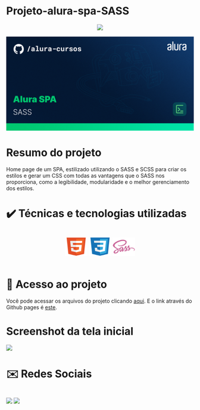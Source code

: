 # Projeto-alura-spa-SASS

<p align="center">
<img src="http://img.shields.io/static/v1?label=STATUS&message=EM%20DESENVOLVIMENTO&color=GREEN&style=for-the-badge"/>
</p>

<img src="imagens/Capa.png" alt="Capa projeto Alura SPA">

# Resumo do projeto

Home page de um SPA, estilizado utilizando o SASS e SCSS para criar os estilos e gerar um CSS com todas as vantagens que o SASS nos proporciona, como a legibilidade, modularidade e o melhor gerenciamento dos estilos.

# ✔️ Técnicas e tecnologias utilizadas

<div style= display="inline-block" align="center">
  <br>
 <img alt="HTML" height="50" width="60" src="https://raw.githubusercontent.com/devicons/devicon/master/icons/html5/html5-original.svg">
 <img alt="CSS" height="50" width="60" src="https://raw.githubusercontent.com/devicons/devicon/master/icons/css3/css3-original.svg">
  <img alt="SASS" height="50" width="60" src="https://raw.githubusercontent.com/devicons/devicon/1119b9f84c0290e0f0b38982099a2bd027a48bf1/icons/sass/sass-original.svg">
  </div>
  <br>

# 📁 Acesso ao projeto

Você pode acessar os arquivos do projeto clicando [aqui](https://github.com/mvergara94/projeto-alura-spa-SASS/find/main). E o link através do Github pages é [este](https://mvergara94.github.io/projeto-alura-spa-SASS/).

# Screenshot da tela inicial
<img src="https://i.imgur.com/OzJpnZS.png">
 

<br>




# ✉️ Redes Sociais

<br>
<div> 
 <a href="https://www.linkedin.com/in/mario-henrique-cardoso-vergara-669a43210" target="_blank"> 
 <img src="https://img.shields.io/badge/-LinkedIn-%230077B5?style=for-the-badge&logo=linkedin&logoColor=white" target="_blank"></a>   
  <a href="https://instagram.com/vergara.m94" target="_blank"><img src="https://img.shields.io/badge/-Instagram-%23E4405F?style=for-the-badge&logo=instagram&logoColor=white" target="_blank"></a> 

  
 


</div>
